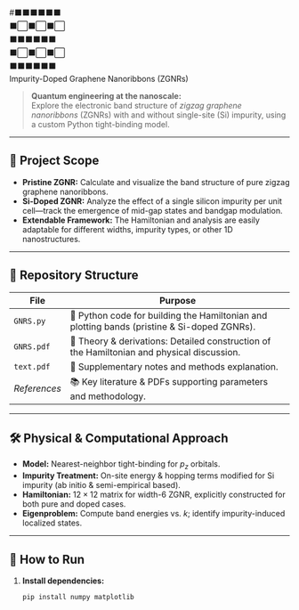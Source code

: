 #⬛⬛⬛⬛⬛⬛  
 ⬛⬜⬛⬜⬛⬜  
 ⬛⬛⬛⬛⬛⬛  
 ⬛⬜⬛⬜⬛⬜  
 ⬛⬛⬛⬛⬛⬛  
 Impurity-Doped Graphene Nanoribbons (ZGNRs)

> **Quantum engineering at the nanoscale:**  
> Explore the electronic band structure of *zigzag graphene nanoribbons* (ZGNRs) with and without single-site (Si) impurity, using a custom Python tight-binding model.

---

## 🧬 Project Scope

- **Pristine ZGNR:** Calculate and visualize the band structure of pure zigzag graphene nanoribbons.
- **Si-Doped ZGNR:** Analyze the effect of a single silicon impurity per unit cell—track the emergence of mid-gap states and bandgap modulation.
- **Extendable Framework:** The Hamiltonian and analysis are easily adaptable for different widths, impurity types, or other 1D nanostructures.

---

## 📂 Repository Structure

| File        | Purpose                                                                                       |
|-------------|----------------------------------------------------------------------------------------------|
| `GNRS.py`   | 🐍 Python code for building the Hamiltonian and plotting bands (pristine & Si-doped ZGNRs).  |
| `GNRS.pdf`  | 📖 Theory & derivations: Detailed construction of the Hamiltonian and physical discussion.    |
| `text.pdf`  | 📝 Supplementary notes and methods explanation.                                               |
| _References_| 📚 Key literature & PDFs supporting parameters and methodology.                               |

---

## 🛠️ Physical & Computational Approach

- **Model:** Nearest-neighbor tight-binding for $p_z$ orbitals.
- **Impurity Treatment:** On-site energy & hopping terms modified for Si impurity (ab initio & semi-empirical based).
- **Hamiltonian:** $12 \times 12$ matrix for width-6 ZGNR, explicitly constructed for both pure and doped cases.
- **Eigenproblem:** Compute band energies vs. $k$; identify impurity-induced localized states.

---

## 🚦 How to Run

1. **Install dependencies:**  
   ```bash
   pip install numpy matplotlib
